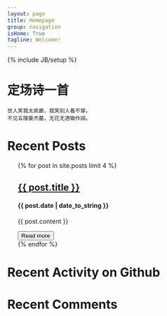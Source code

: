 ```yaml
---
layout: page
title: Homepage
group: navigation
isHome: True
tagline: Welcome!
---
```

{% include JB/setup %}

# 定场诗一首

	世人笑我太疯癫，我笑别人看不穿。
	不见五陵豪杰墓，无花无酒锄作田。

<a id="recent-posts"></a>

# Recent Posts


<ul class="posts">
	{% for post in site.posts limit 4 %}
		<div class="post">
			<h2><a href="{{ post.url }}">{{ post.title }}</a></h2>
			<h4>{{ post.date | date_to_string }}</h4>
			<p>{{ post.content }}</p>
			<a href="{{ post.url }}"><button class="btn btn-default">Read more</button></a>
		</div>
	{% endfor %}
</ul>



<!--Github Activity-->
<link rel="stylesheet" href="//cdnjs.cloudflare.com/ajax/libs/octicons/2.0.2/octicons.min.css">
<link rel="stylesheet" href="//7sbplw.com1.z0.glb.clouddn.com/github-activity-0.1.0.min.css">

<script type="text/javascript" src="//cdnjs.cloudflare.com/ajax/libs/mustache.js/0.7.2/mustache.min.js"></script>
<script type="text/javascript" src="//7sbplw.com1.z0.glb.clouddn.com/github-activity-0.1.0.min.js"></script>

<a id="github-activity"></a>

# Recent Activity on Github

<div id="feed"></div>

<script>
GitHubActivity.feed({
	username: "petronny",
	selector: "#feed",
	limit: 10 // optional
});
</script>

<a id="recent-comments"></a>

# Recent Comments
